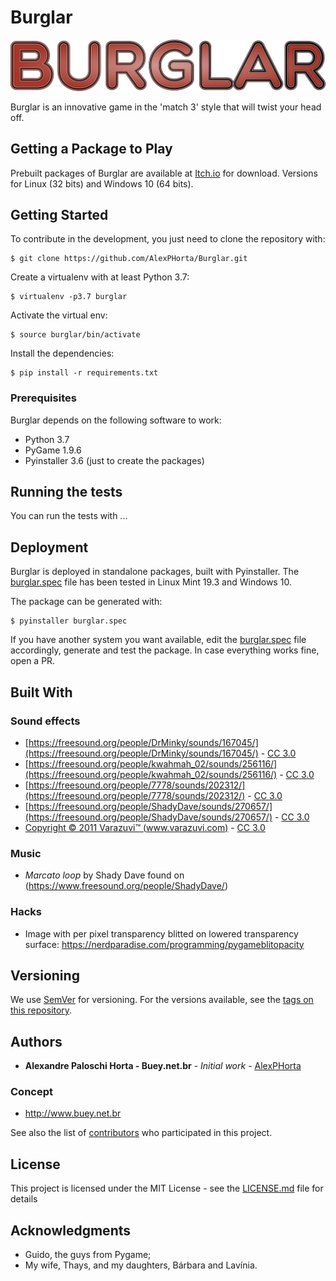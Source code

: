 # Burglar

![Burglar](images/logo.png)

Burglar is an innovative game in the 'match 3' style that will twist your head off.

## Getting a Package to Play

Prebuilt packages of Burglar are available at [Itch.io](https://bueybr.itch.io/burglar) for download. Versions for Linux (32 bits) and Windows 10 (64 bits).

## Getting Started

To contribute in the development, you just need to clone the repository with:
```
$ git clone https://github.com/AlexPHorta/Burglar.git
```
Create a virtualenv with at least Python 3.7:
```
$ virtualenv -p3.7 burglar
```
Activate the virtual env:
```
$ source burglar/bin/activate
```
Install the dependencies:
```
$ pip install -r requirements.txt
```
### Prerequisites

Burglar depends on the following software to work:

* Python 3.7
* PyGame 1.9.6
* Pyinstaller 3.6 (just to create the packages)

## Running the tests

You can run the tests with ...

## Deployment

Burglar is deployed in standalone packages, built with Pyinstaller. The [burglar.spec](burglar.spec) file has been tested in Linux Mint 19.3 and Windows 10.

The package can be generated with:
```
$ pyinstaller burglar.spec
```
If you have another system you want available, edit the [burglar.spec](burglar.spec) file accordingly, generate and test the package. In case everything works fine, open a PR.

## Built With

### Sound effects
* [https://freesound.org/people/DrMinky/sounds/167045/](https://freesound.org/people/DrMinky/sounds/167045/) - [CC 3.0](https://creativecommons.org/licenses/by/3.0/)
* [https://freesound.org/people/kwahmah_02/sounds/256116/](https://freesound.org/people/kwahmah_02/sounds/256116/) - [CC 3.0](https://creativecommons.org/publicdomain/zero/1.0/)
* [https://freesound.org/people/7778/sounds/202312/](https://freesound.org/people/7778/sounds/202312/) - [CC 3.0](https://creativecommons.org/publicdomain/zero/1.0/)
* [https://freesound.org/people/ShadyDave/sounds/270657/](https://freesound.org/people/ShadyDave/sounds/270657/) - [CC 3.0](https://creativecommons.org/licenses/by/3.0/)
* [Copyright © 2011 Varazuvi™ (www.varazuvi.com)](https://freesound.org/people/Soughtaftersounds/sounds/145438/) - [CC 3.0](https://creativecommons.org/licenses/by/3.0/)

### Music
* *Marcato loop* by Shady Dave found on (https://www.freesound.org/people/ShadyDave/)

### Hacks
* Image with per pixel transparency blitted on lowered transparency surface: https://nerdparadise.com/programming/pygameblitopacity

## Versioning

We use [SemVer](http://semver.org/) for versioning. For the versions available, see the [tags on this repository](https://github.com/Burglar/tags).

## Authors

* **Alexandre Paloschi Horta - Buey.net.br** - *Initial work* - [AlexPHorta](https://github.com/AlexPHorta)

### Concept
* http://www.buey.net.br

See also the list of [contributors](https://github.com/Burglar/contributors) who participated in this project.

## License

This project is licensed under the MIT License - see the [LICENSE.md](LICENSE.md) file for details

## Acknowledgments

* Guido, the guys from Pygame;
* My wife, Thays, and my daughters, Bárbara and Lavínia.
